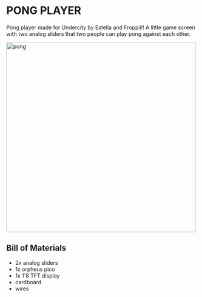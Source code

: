 # PONG PLAYER
Pong player made for Undercity by Estella and Froppii!!
A little game screen with two analog sliders that two people can play pong against each other.

<img src="https://hc-cdn.hel1.your-objectstorage.com/s/v3/af96a834b8c5d31816076aa7fbab1a87d72373e1_img_2672.jpg" alt="pong" width="500"/>

## Bill of Materials
- 2x analog sliders
- 1x orpheus pico
- 1x 1'8 TFT display
- cardboard
- wires
